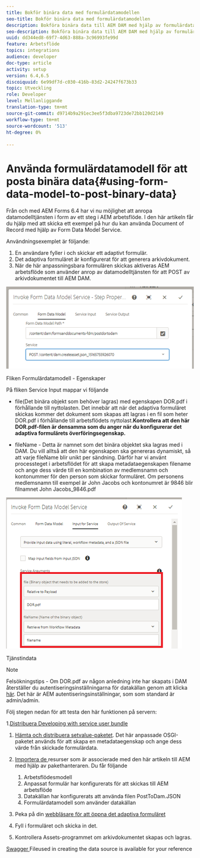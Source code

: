 ```yaml
---
title: Bokför binära data med formulärdatamodellen
seo-title: Bokför binära data med formulärdatamodellen
description: Bokföra binära data till AEM DAM med hjälp av formulärdatamodellen
seo-description: Bokföra binära data till AEM DAM med hjälp av formulärdatamodellen
uuid: dd344ed8-69f7-4d63-888a-3c96993fe99d
feature: Arbetsflöde
topics: integrations
audience: developer
doc-type: article
activity: setup
version: 6.4,6.5
discoiquuid: 6e99df7d-c030-416b-83d2-24247f673b33
topic: Utveckling
role: Developer
level: Mellanliggande
translation-type: tm+mt
source-git-commit: d9714b9a291ec3ee5f3dba9723de72bb120d2149
workflow-type: tm+mt
source-wordcount: '513'
ht-degree: 0%

---
```



# Använda formulärdatamodell för att posta binära data{#using-form-data-model-to-post-binary-data}

Från och med AEM Forms 6.4 har vi nu möjlighet att anropa datamodelltjänsten i form av ett steg i AEM arbetsflöde. I den här artikeln får du hjälp med att skicka ett exempel på hur du kan använda Document of Record med hjälp av Form Data Model Service.

Användningsexemplet är följande:

1. En användare fyller i och skickar ett adaptivt formulär.
1. Det adaptiva formuläret är konfigurerat för att generera arkivdokument.
1. När de här anpassningsbara formulären skickas aktiveras AEM arbetsflöde som använder anrop av datamodelltjänsten för att POST av arkivdokumentet till AEM DAM.

![posttodam](assets/posttodamshot1.png)

Fliken Formulärdatamodell - Egenskaper

På fliken Service Input mappar vi följande

* file(Det binära objekt som behöver lagras) med egenskapen DOR.pdf i förhållande till nyttolasten. Det innebär att när det adaptiva formuläret skickas kommer det dokument som skapas att lagras i en fil som heter DOR.pdf i förhållande till arbetsflödets nyttolast.**Kontrollera att den här DOR.pdf-filen är densamma som du anger när du konfigurerar det adaptiva formulärets överföringsegenskap.**

* fileName - Detta är namnet som det binära objektet ska lagras med i DAM. Du vill alltså att den här egenskapen ska genereras dynamiskt, så att varje fileName blir unikt per sändning. Därför har vi använt processteget i arbetsflödet för att skapa metadataegenskapen filename och ange dess värde till en kombination av medlemsnamn och kontonummer för den person som skickar formuläret. Om personens medlemsnamn till exempel är John Jacobs och kontonumret är 9846 blir filnamnet John Jacobs_9846.pdf

![fdmservice input](assets/fdminputservice.png)

Tjänstindata

>[!NOTE]
>
>Felsökningstips - Om DOR.pdf av någon anledning inte har skapats i DAM återställer du autentiseringsinställningarna för datakällan genom att klicka [här](http://localhost:4502/mnt/overlay/fd/fdm/gui/components/admin/fdmcloudservice/properties.html?item=%2Fconf%2Fglobal%2Fsettings%2Fcloudconfigs%2Ffdm%2Fpostdortodam). Det här är AEM autentiseringsinställningar, som som standard är admin/admin.

Följ stegen nedan för att testa den här funktionen på servern:

1.[Distribuera Developing with service user bundle](/help/forms/assets/common-osgi-bundles/DevelopingWithServiceUser.jar)

1. [Hämta och distribuera setvalue-paketet](/help/forms/assets/common-osgi-bundles/SetValueApp.core-1.0-SNAPSHOT.jar). Det här anpassade OSGI-paketet används för att skapa en metadataegenskap och ange dess värde från skickade formulärdata.

1. [Importera de ](assets/postdortodam.zip) resurser som är associerade med den här artikeln till AEM med hjälp av pakethanteraren. Du får följande

   1. Arbetsflödesmodell
   1. Anpassat formulär har konfigurerats för att skickas till AEM arbetsflöde
   1. Datakällan har konfigurerats att använda filen PostToDam.JSON
   1. Formulärdatamodell som använder datakällan

1. Peka på din [webbläsare för att öppna det adaptiva formuläret](http://localhost:4502/content/dam/formsanddocuments/helpx/timeoffrequestform/jcr:content?wcmmode=disabled)
1. Fyll i formuläret och skicka in det.
1. Kontrollera Assets-programmet om arkivdokumentet skapas och lagras.


[Swagger ](http://localhost:4502/conf/global/settings/cloudconfigs/fdm/postdortodam/jcr:content/swaggerFile) Fileused in creating the data source is available for your reference
